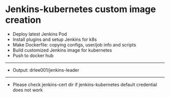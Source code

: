 # Jenkins-kubernetes custom image creation

* Deploy latest Jenkins Pod
* Install plugins and setup Jenkins for k8s
* Make Dockerfile: copying configs, user/job info and scripts
* Build customized Jenkins image for kubernetes
* Push to docker hub
---
* Output: drlee001/jenkins-leader
---
* Please check jenkins-cert dir if jenkins-kubernetes default credential does not work
